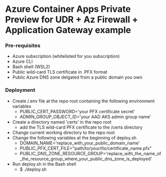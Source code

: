 # Azure Container Apps Private Preview for UDR + Az Firewall + Application Gateway example

### Pre-requisites
- Azure subscription (whitelisted for you subscription)
- Azure CLI
- Bash shell (WSL2)
- Public wild-card TLS certificate in .PFX format
- Public Azure DNS zone delgated from a public domain you own

### Deployment
- Create /.env file at the repo root containing the following environment variables
  - PUBLIC_CERT_PASSWORD='your PFX certificate secret'
  - ADMIN_GROUP_OBJECT_ID='your AAD AKS admin group name'
- Create a directory named 'certs' in the repo root 
  - add the TLS wild-card PFX certificate to the /certs directory
- Change current working directory to the repo root
- Change the following variables at the beginning of deploy.sh
  - DOMAIN_NAME='replace_with_your_public_domain_name'
  - PUBLIC_PFX_CERT_FILE="path/to/your/tls/certificate_name.pfx"
  - PUBLIC_DNS_ZONE_RESOURCE_GROUP='replace_with_the_name_of_the_resource_group_where_your_public_dns_zone_is_deployed'
- Run deploy.sh in the Bash shell
  - $ ./deploy.sh
